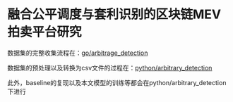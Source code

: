 # 融合公平调度与套利识别的区块链MEV拍卖平台研究

数据集的完整收集流程在：[go/arbitrage_detection](https://github.com/liushunkkk/graduation_thesis/tree/master/go/arbitrage_detection)

数据集的预处理以及转换为csv文件的过程在：[python/arbitrary_detection](https://github.com/liushunkkk/graduation_thesis/tree/master/python/arbitrary_detection)

此外，baseline的复现以及本文模型的训练等都会在python/arbitrary_detection下进行
